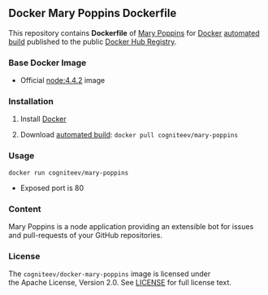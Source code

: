 ## Docker Mary Poppins Dockerfile

This repository contains **Dockerfile** of [Mary Poppins](https://github.com/btford/mary-poppins) for [Docker](https://www.docker.com/) [automated build](https://registry.hub.docker.com/u/cogniteev/mary-poppins/) published to the public [Docker Hub Registry](https://registry.hub.docker.com/).

### Base Docker Image

* Official [node:4.4.2](https://hub.docker.com/_/node/) image

### Installation

1. Install [Docker](https://www.docker.com/)

2. Download [automated build](https://registry.hub.docker.com/u/cogniteev/mary-poppins/): `docker pull cogniteev/mary-poppins`

### Usage

    docker run cogniteev/mary-poppins

* Exposed port is 80

### Content

Mary Poppins is a node application providing an extensible bot for issues
and pull-requests of your GitHub repositories.

### License

The `cogniteev/docker-mary-poppins` image is licensed under \
the Apache License, Version 2.0. See [LICENSE](./LICENSE) for full license text.
